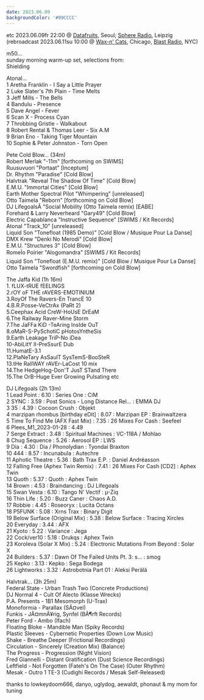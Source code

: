 ```yaml
---
date: 2023.06.09
backgroundColor: '#99CCCC'
---
```


etc 2023.06.09fr 22:00 @ [Datafruits](http://www.datafruits.fm/), Seoul; [Sphere Radio](http://www.sphere-radio.net/), Leipzig  
(rebroadcast 2023.06.11su 10:00 @ [Wax-n' Cats](http://www.twitch.tv/waxncats), Chicago, [Blast Radio](https://blastradio.com/kimochisound), NYC)  

m50...  
sunday morning warm-up set, selections from:  
Shielding  

Atonal...  
1 Aretha Franklin - I Say a Little Prayer  
2 Luke Slater's 7th Plain - Time Melts  
3 Jeff Mills - The Bells  
4 Bandulu - Presence  
5 Dave Angel - Fever  
6 Scan X - Process Cyan  
7 Throbbing Gristle - Walkabout  
8 Robert Rental & Thomas Leer - Six A.M  
9 Brian Eno - Taking Tiger Mountain  
10 Sophie & Peter Johnston - Torn Open  

Pete Cold Blow... (34m)  
Robert Merlak "-11m" \[forthcoming on SWIMS\]  
Ruusuvuori "Portaat" \[Inceptum\]  
Dr. Rhythm "Paradise" \[Cold Blow\]  
Halvtrak "Reveal The Shadow Of Time" \[Cold Blow\]  
E.M.U. "Immortal Cities" \[Cold Blow\]  
Earth Mother Spectral Pilot "Whimpering" \[unreleased\]  
Otto Taimela "Reborn" \[forthcoming on Cold Blow\]  
DJ LifegoalsÂ "Social Mobility (Otto Taimela remix) \[EABE\]  
Forehard & Larry Neverheard "Gary49" \[Cold Blow\]  
Electric Capablanca "Instructive Sequence" \[SWIMS / Kit Records\]  
Atonal "Track\_10" \[unreleased\]  
Liquid Son "Tonefloat (1985 Demo)" \[Cold Blow / Musique Pour La Danse\]  
DMX Krew "Denki No Merodi" \[Cold Blow\]  
E.M.U. "Structures 3" \[Cold Blow\]  
RomeÌo Poirier "Alogomandra" \[SWIMS / Kit Records\]  
Liquid Son "Tonefloat (E.M.U. remix)" \[Cold Blow / Musique Pour La Danse\]  
Otto Taimela "Swordfish" \[forthcoming on Cold Blow\]  

The Jaffa Kid (1h 16m)  
1\. fLUX-tRUE fEELINGS  
2.rOY oF THE rAVERS-EMOTINIUM  
3.RoyOf The Ravers-En TrancE 10  
4.B.R.Posse-VeCtrAx (PaRt 2)  
5.Ceephax Acid CreW-HoUsE DrEaM  
6.The Railway Raver-Mine Storm  
7.The JaFFa KiD -TeAring InsIde OuT  
8.oMaR-S-PySchotiC pHotosYntheSis  
9.Earth Leakage TriP-No iDea  
10-AbiLitY II-PreSsurE Dub  
11.HumatE-3.1  
12.PlaNeTary AsSaulT SysTemS-BooSteR  
13.tHe RaIlWAY rAVEr-LaCost 10 mix  
14.The HedgeHog-Don'T JusT STand There  
15.The OrB-Huge Ever Growing Pulsating etc  

DJ Lifegoals (2h 13m)  
1 Lead Point : 6.10 : Series One : CiM  
2 SYNC : 3.59 : Post Sonics - Long Distance Rel… : EMMA DJ  
3 35 : 4.39 : Cocoon Crush : Objekt  
4 marzipan rhombus \[birthday eDit\] : 8.07 : Marzipan EP : Brainwaltzera  
5 Time To Find Me (AFX Fast Mix) : 7.35 : 26 Mixes For Cash : Seefeel  
6 Plees\_M1\_2023-01-28 : 4.49  
7 Serge Extract : 3.48 : Spiritual Machines : VC-118A / Mohlao  
8 Chug Sequence : 5.26 : Aerosol EP : LWS  
9 Dia : 4.30 : Dia / Phonolydian : Tyondai Braxton  
10 444 : 8.57 : Incunabula : Autechre  
11 Aphotic Theatre : 5.36 : Bath Trax E.P. : Daniel Andréasson  
12 Falling Free (Aphex Twin Remix) : 7.41 : 26 Mixes For Cash \[CD2\] : Aphex Twin  
13 Quoth : 5.37 : Quoth : Aphex Twin  
14 Brown : 4.53 : Braindancing : DJ Lifegoals  
15 Swan Vesta : 6.10 : Tango N' Vectif : µ-Ziq  
16 Thin Life : 5.20 : Buzz Caner : Chaos A.D.  
17 Robbie : 4.45 : Roseoryx : Lucita Octans  
18 P5FUNK : 5.08 : Xrns Trax : Binary Digit  
19 Below Surface (Original Mix) : 5.38 : Below Surface : Tracing Xircles  
20 Everyday : 3.44 : AFX  
21 Kyoto : 5.22 : Variance : Jega  
22 Cock/ver10 : 5.18 : Drukqs : Aphex Twin  
23 Koroleva (Solar X Mix) : 5.24 : Electronic Mutations From Beyond : Solar X  
24 Builders : 5.37 : Dawn Of The Failed Units Pt. 3: s… : smog  
25 Kepko : 3.13 : Kepko : Sega Bodega  
26 Lightworks : 3.32 : Astrobotnia Part 01 : Aleksi Perälä  

Halvtrak... (3h 25m)  
Federal State - Urban Trash Two (Concrete Productions)  
DJ Normal 4 - Cult Of Alecto (Klasse Wrecks)  
P.A. Presents - 1B1 Mesomorph (U-Trax)  
Monoformia - Parallax (SÃ¤vel)  
Funkis - JÃ¤mnÃ¥rig, Synfel (BÃ¶rft Records)  
Peter Ford - Ambo (Ifach)  
Floating Bloke - Mandible Man (Spiky Records)  
Plastic Sleeves - Cybernetic Properties (Down Low Music)  
Shake - Breathe Deeper (Frictional Recordings)  
Circulation - Sincerely (Creation Mix) (Balance)  
The Progress - Progression (Night Vision)  
Fred Giannelli - Distant Gratification (Dust Science Recordings)  
Leftfield - Not Forgotten (Fateh's On The Case) (Outer Rhythm)  
Mesak - Outro 1 TE-3 (Cudighi Records / Mesak Self-Released)  

thanks to lowkeydoom666, danyo, uglydog, aewaldt, phonaut & my mom for tuning